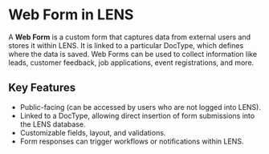 # Web Form in LENS

A **Web Form** is a custom form that captures data from external users and stores it within LENS. It is linked to a particular DocType, which defines where the data is saved. Web Forms can be used to collect information like leads, customer feedback, job applications, event registrations, and more.

## Key Features

-   Public-facing (can be accessed by users who are not logged into LENS).
-   Linked to a DocType, allowing direct insertion of form submissions into the LENS database.
-   Customizable fields, layout, and validations.
-   Form responses can trigger workflows or notifications within LENS.


<!--stackedit_data:
eyJoaXN0b3J5IjpbMTk4NDMyODE3OCwtMTA5NDc4NDgwNiw3Mz
A5OTgxMTZdfQ==
-->